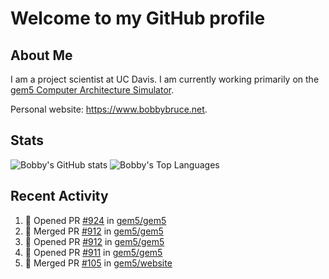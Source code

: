 # Welcome to my GitHub profile

## About Me

I am a project scientist at UC Davis. I am currently working primarily on the [gem5 Computer Architecture Simulator](https://github.com/gem5).

Personal website: <https://www.bobbybruce.net>.

## Stats

![Bobby's GitHub stats](https://github-readme-stats.vercel.app/api?username=bobbyrbruce&show_icons=true&theme=responsive&include_all_commits=true&count_private=true&show=reviews&disable_animations=true)
![Bobby's Top Languages ](https://github-readme-stats.vercel.app/api/top-langs/?username=bobbyrbruce&layout=compact&theme=responsive&count_private=true&langs_count=10&disable_animations=true)

## Recent Activity

<!--START_SECTION:activity-->
1. 💪 Opened PR [#924](https://github.com/gem5/gem5/pull/924) in [gem5/gem5](https://github.com/gem5/gem5)
2. 🎉 Merged PR [#912](https://github.com/gem5/gem5/pull/912) in [gem5/gem5](https://github.com/gem5/gem5)
3. 💪 Opened PR [#912](https://github.com/gem5/gem5/pull/912) in [gem5/gem5](https://github.com/gem5/gem5)
4. 💪 Opened PR [#911](https://github.com/gem5/gem5/pull/911) in [gem5/gem5](https://github.com/gem5/gem5)
5. 🎉 Merged PR [#105](https://github.com/gem5/website/pull/105) in [gem5/website](https://github.com/gem5/website)
<!--END_SECTION:activity-->
